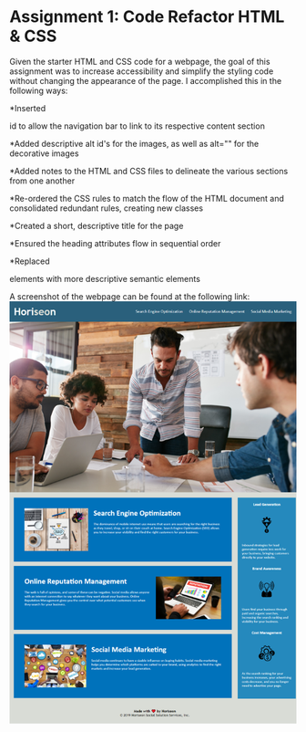# Assignment 1: Code Refactor HTML & CSS

Given the starter HTML and CSS code for a webpage, the goal of this assignment was to increase accessibility and simplify the styling code without changing the appearance of the page. I accomplished this in the following ways:

*Inserted <div> id to allow the navigation bar to link to its respective content section

*Added descriptive alt id's for the images, as well as alt="" for the decorative images

*Added notes to the HTML and CSS files to delineate the various sections from one another

*Re-ordered the CSS rules to match the flow of the HTML document and consolidated redundant rules, creating new classes

*Created a short, descriptive title for the page

*Ensured the heading attributes flow in sequential order

*Replaced <div> elements with more descriptive semantic elements

A screenshot of the webpage can be found at the following link: ![Screenshot](./Develop/assets/images/screenshot.png)